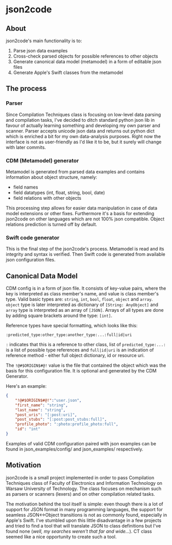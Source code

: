 # json2code

## About
json2code's main functionality is to:

1. Parse json data examples
2. Cross-check parsed objects for possible references to other objects
3. Generate canonical data model (metamodel) in a form of editable json files
4. Generate Apple's Swift classes from the metamodel

## The process
### Parser
Since Compilation Techniques class is focusing on low-level data parsing and compilation tasks, I've decided to ditch
standard python json lib in favour of actually learning something and developing my own parser and scanner. 
Parser accepts unicode json data and returns out python dict which is enriched a bit for my own data-analysis purposes.
Right now the interface is not as user-friendly as I'd like it to be, but it surely will change with later commits.

### CDM (Metamodel) generator
Metamodel is generated from parsed data examples and contains information about object structure, namely: 

  * field names
  * field datatypes (int, float, string, bool, date)
  * field relations with other objects

This processing step allows for easier data manipulation in case of data model extensions or other fixes. 
Furthermore it's a basis for extending json2code on other languages which are not 100% json compatible.
Object relations prediction is turned off by default. 

### Swift code generator
This is the final step of the json2code's process. Metamodel is read and its integrity and syntax is verified.
Then Swift code is generated from available json configuration files. 

## Canonical Data Model
CDM config is in a form of json file. It consists of key-value pairs, where the key is interpreted as class member's
name, and value is class member's type. Valid basic types are: `string`, `int`, `bool`, `float`, `object` and `array`.
`object` type is later interpreted as dictionary of `[String: AnyObject]` and `array` type is interpreted as an array
of `[JSON]`. Arrays of all types are done by adding square brackets around the type: `[int]`.

Reference types have special formatting, which looks like this: 

`:predicted_type:other_type:another_type:...:full|id|uri`

`:` indicates that this is a reference to other class, list of `predicted_type:...:` is a list of possible type 
references and `full|id|uri` is an indication of reference method - either full object dictionary, id or resource uri.

The `!@#$ORIGIN$#@!` value is the file that contained the object which was the basis for this configuration file. 
It is optional and generated by the CDM Generator.

Here's an example:

```json
{
	"!@#$ORIGIN$#@!":"user.json",
	"first_name": "string",
	"last_name": "string",
	"post_uris": "[:post:uri]",
	"post_stubs": "[:post:post_stubs:full]",
	"profile_photo": ":photo:profile_photo:full",
	"id": "int"
}
```

Examples of valid CDM configuration paired with json examples can be found in json_examples/config/ and 
json_examples/ respectively.  

## Motivation
json2code is a small project implemented in order to pass Compilation Techniques class of Faculty 
of Electronics and Information Technology on Warsaw University of Technology. 
The class focuses on mechanism such as parsers or scanners (lexers) and on other compilation related tasks.

The motivation behind the tool itself is simple: even though there is a lot of support for JSON format in many
programming languages, the support for seamless JSON<->Object transitions is not as commonly found, especially in 
Apple's Swift. I've stumbled upon this little disadvantage in a few projects and tried to find a tool that will
translate JSON to class definitions but I've found none (*well, my searches weren't that far and wide...*).
CT class seemed like a nice opportunity to create such a tool.
